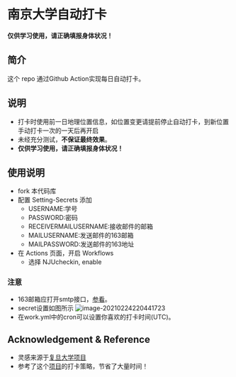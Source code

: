 # 南京大学自动打卡

**仅供学习使用，请正确填报身体状况！**

## 简介
这个 repo 通过Github Action实现每日自动打卡。

## 说明
- 打卡时使用前一日地理位置信息，如位置变更请提前停止自动打卡，到新位置手动打卡一次的一天后再开启
- 未经充分测试，**不保证最终效果**。
- **仅供学习使用，请正确填报身体状况！**

## 使用说明
- fork 本代码库
- 配置 Setting-Secrets 添加
  - USERNAME:学号
  - PASSWORD:密码
  - RECEIVERMAILUSERNAME:接收邮件的邮箱
  - MAILUSERNAME:发送邮件的163邮箱
  - MAILPASSWORD:发送邮件的163地址
- 在 Actions 页面，开启 Workflows
  - 选择 NJUcheckin, enable

### 注意
- 163邮箱应打开smtp接口，[参看](http://help.163.com/09/1223/14/5R7P3QI100753VB8.html)。
- secret设置如图所示 
  ![image-20210224220441723](http://img.yp51md.club/image-20210224220441723.png)
- 在work.yml中的cron可以设置你喜欢的打卡时间(UTC)。


## Acknowledgement & Reference
- 灵感来源于[复旦大学项目](https://github.com/yew/fudanDaily)
- 参考了这个[项目](https://github.com/StellarDragon/nju-health-report)的打卡策略，节省了大量时间！
